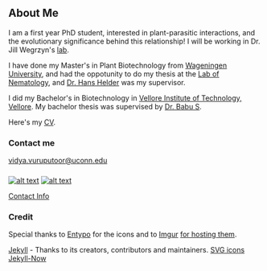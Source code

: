 ## About Me

I am a first year PhD student, interested in plant-parasitic interactions, and the evolutionary significance behind this relationship! I will be working in Dr. Jill Wegrzyn's [lab](https://plantcompgenomics.com/).

I have done my Master's in Plant Biotechnology from [Wageningen University](https://www.wur.nl/), and had the oppotunity to do my thesis at the [Lab of Nematology](https://www.wur.nl/en/Research-Results/Chair-groups/Plant-Sciences/Laboratory-of-Nematology.htm), and [Dr. Hans Helder](https://www.wur.nl/en/Persons/Hans-dr.ir.-J-Hans-Helder.htm) was my supervisor.

I did my Bachelor's in Biotechnology in [Vellore Institute of Technology, Vellore](https://vit.ac.in/). My bachelor thesis was supervised by [Dr. Babu S](https://www.researchgate.net/profile/Subramanian_Babu).

Here's my [CV](docs/cv.pdf).

### Contact me

[vidya.vuruputoor@uconn.edu](mailto:vidya.vuruputoor@uconn.edu)

### <!-- Please don't remove this: Grab your social icons from https://github.com/carlsednaoui/gitsocial -->

###  <!-- display the social media buttons in your README -->

 
 [![alt text][1.2]][1]
 [![alt text][6.2]][6]

 [Contact Info](contact-info.html)

###  <!-- links to social media icons -->
### <!-- no need to change these -->

### <!-- icons with padding -->

   [1.1]: https://i.imgur.com/tXSoThF.png (twitter icon with padding)
   [6.1]: https://i.imgur.com/0o48UoR.png (github icon with padding)

### <!-- icons without padding -->

   [1.2]: https://i.imgur.com/wWzX9uB.png (twitter icon without padding)
   [6.2]: https://i.imgur.com/9I6NRUm.png (github icon without padding)


   [1]: https://www.twitter.com/vuruputoor
   [6]: https://www.github.com/vidsvur


### Credit
Special thanks to [Entypo](https://www.entypo.com/) for the icons and to [Imgur](https://imgur.com/tXSoThF,1AGmwO3,yCsTjba,0o48UoR,P3YfQoD,YckIOms#0) [for hosting them](https://imgur.com/Vvy3Kru,fep1WsG,9I6NRUm,VlgBKQ9,jDRp47c,wWzX9uB).

[Jekyll](https://github.com/jekyll/jekyll) - Thanks to its creators, contributors and maintainers.
[SVG icons](https://github.com/neilorangepeel/Free-Social-Icons)
[Jekyll-Now](https://github.com/barryclark/jekyll-now)

